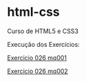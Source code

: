 # html-css
 Curso de HTML5 e CSS3

 Execução dos Exercícios:

 <a href="https://alessandroespinola.github.io/html-css/exercicios/ex026/mq001/"> Exercicio 026  mq001 </a>

<a href="https://alessandroespinola.github.io/html-css/exercicios/ex026/mq002/"> Exercicio 026  mq002 </a>